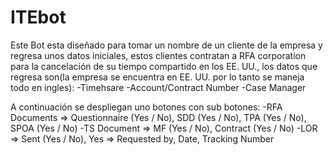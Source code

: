 # ITEbot
Este Bot esta diseñado para tomar un nombre de un cliente de la empresa y regresa unos datos iniciales, estos clientes contratan a RFA corporation para la cancelación de su tiempo compartido en los EE. UU.,
los datos que regresa son(la empresa se encuentra en EE. UU. por lo tanto se maneja todo en ingles):
-Timehsare
-Account/Contract Number
-Case Manager

A continuación se despliegan uno botones con sub botones:
-RFA Documents => Questionnaire (Yes / No), SDD (Yes / No), TPA (Yes / No), SPOA (Yes / No)
-TS Document => MF (Yes / No), Contract (Yes / No)
-LOR => Sent (Yes / No), Yes => Requested by, Date, Tracking Number
